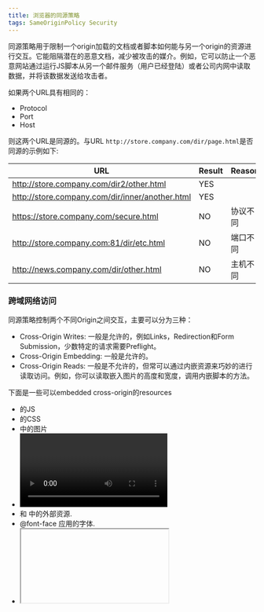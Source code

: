 ```yaml
---
title: 浏览器的同源策略
tags: SameOriginPolicy Security
--- 
```


同源策略用于限制一个origin加载的文档或者脚本如何能与另一个origin的资源进行交互。它能阻隔潜在的恶意文档，减少被攻击的媒介。例如，它可以防止一个恶意网站通过运行JS脚本从另一个邮件服务（用户已经登陆）或者公司内网中读取数据，并将该数据发送给攻击者。<!--more-->

如果两个URL具有相同的：
- Protocol
- Port
- Host

则这两个URL是同源的。与URL `http://store.company.com/dir/page.html`是否同源的示例如下:

|URL|Result|Reason|
|-|-|-|
|http://store.company.com/dir2/other.html|YES||
|http://store.company.com/dir/inner/another.html|YES||
|https://store.company.com/secure.html|NO|协议不同|
|http://store.company.com:81/dir/etc.html|NO|端口不同|
|http://news.company.com/dir/other.html|NO|主机不同|

### 跨域网络访问

同源策略控制两个不同Origin之间交互，主要可以分为三种：
- Cross-Origin Writes: 一般是允许的，例如Links，Redirection和Form Submission，少数特定的请求需要Preflight。
- Cross-Origin Embedding: 一般是允许的。
- Cross-Origin Reads: 一般是不允许的，但常可以通过内嵌资源来巧妙的进行读取访问。例如，你可以读取嵌入图片的高度和宽度，调用内嵌脚本的方法。

下面是一些可以embedded cross-origin的resources
- <script src="…"></script>的JS
- <link rel="stylesheet" href="…">的CSS
- <img>中的图片
- <video> 和 <audio>中需要播放的媒体.
- <object> 和 <embed>中的外部资源.
- @font-face 应用的字体.
- <iframe>中的任何东西. 网站可以使用 X-Frame-Options header防止cross-origin framing.

#### 如何允许跨域访问

使用[CORS](../../../2021/07/21/cross-origin-resource-sharing.html))

#### 如何阻止跨域访问

- Cross-Origin Writes: 只要检测请求中的一个不可推测的标记(CSRF token)即可，这个标记被称为 Cross-Site Request Forgery (CSRF) 标记。
- Cross-Origin Reads: 请确保资源不可嵌入。通常有必要防止嵌入，因为嵌入资源总是会泄露一些关于它的信息。
- Cross-Origin Embeds: 确保资源不能被解释为上面列出的可嵌入格式之一。当资源不是网站的入口点时，还可以使用CSRF令牌来防止嵌入。

### 跨域数据存储访问
访问存储在浏览器中的数据，如 localStorage 和 IndexedDB，是以Origin进行分割的。每个Origin都拥有自己单独的存储空间，一个源中的 JavaScript 脚本不能对属于其它Origin的数据进行读写操作。

Cookies 使用不同的Origin定义方式。一个页面可以为本域和其父域设置cookie，只要是父域不是公共后缀（public suffix）即可。不管使用哪个协议（HTTP/HTTPS）或端口号，浏览器都允许给定的域以及其任何子域名(sub-domains) 访问 cookie。可以使用 Domain、Path、Secure和 HttpOnly 标记来限定其可访问性。当读取 cookie 时，无法知道它是在哪里被设置的。 即使只使用安全的 https 连接，但任何 cookie 都有可能是使用不安全的连接进行设置的。